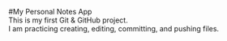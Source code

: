 #My Personal Notes App
<br>
This is my first Git & GitHub project.
<br>
I am practicing creating, editing, committing, and pushing files.
